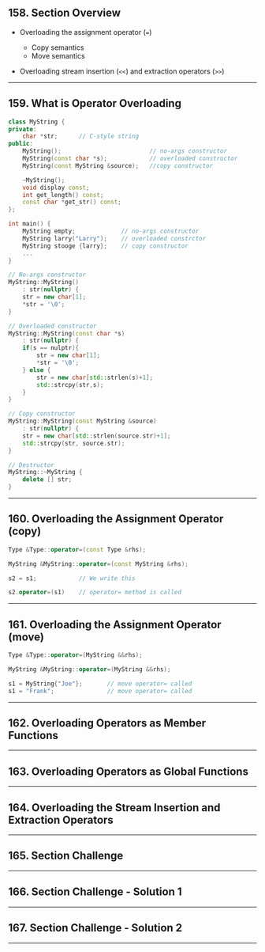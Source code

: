 ## 158. Section Overview

* Overloading the assignment operator (`=`)
    - Copy semantics
    - Move semantics

* Overloading stream insertion (`<<`) and extraction operators (`>>`)

***

## 159. What is Operator Overloading

```c++
class MyString {
private:
    char *str;      // C-style string
public:
    MyString();                         // no-args constructor 
    MyString(const char *s);            // overloaded constructor
    MyString(const MyString &source);   //copy constructor

    ~MyString();
    void display const;
    int get_length() const;
    const char *get_str() const;
};
```

```c++
int main() {
    MyString empty;             // no-args constructor
    MyString larry("Larry");    // overloaded constrctor
    MyString stooge {larry};    // copy constructor
    ...
}
```

```c++
// No-args constructor
MyString::MyString()
    : str(nullptr) {
    str = new char[1];
    *str = '\0';
}

// Overloaded constructor
MyString::MyString(const char *s)
    : str(nullptr) {
    if(s == nulptr){
        str = new char[1];
        *str = '\0';
    } else {
        str = new char[std::strlen(s)+1];
        std::strcpy(str,s);
    }
}

// Copy constructor
MyString::MyString(const MyString &source)
    : str(nullptr) {
    str = new char[std::strlen(source.str)+1];
    std::strcpy(str, source.str);
}

// Destructor
MyString::~MyString {
    delete [] str;
}
```

***

## 160. Overloading the Assignment Operator (copy)

```c++
Type &Type::operator=(const Type &rhs);

MyString &MyString::operator=(const MyString &rhs);

s2 = s1;            // We write this

s2.operator=(s1)    // operator= method is called
```

***

## 161. Overloading the Assignment Operator (move)

```c++
Type &Type::operator=(MyString &&rhs);

MyString &MyString::operator=(MyString &&rhs);

s1 = MyString{"Joe"};       // move operator= called
s1 = "Frank";               // move operator= called
```

***

## 162. Overloading Operators as Member Functions

***

## 163. Overloading Operators as Global Functions

***

## 164. Overloading the Stream Insertion and Extraction Operators

***

## 165. Section Challenge

***

## 166. Section Challenge - Solution 1

***

## 167. Section Challenge - Solution 2

***














